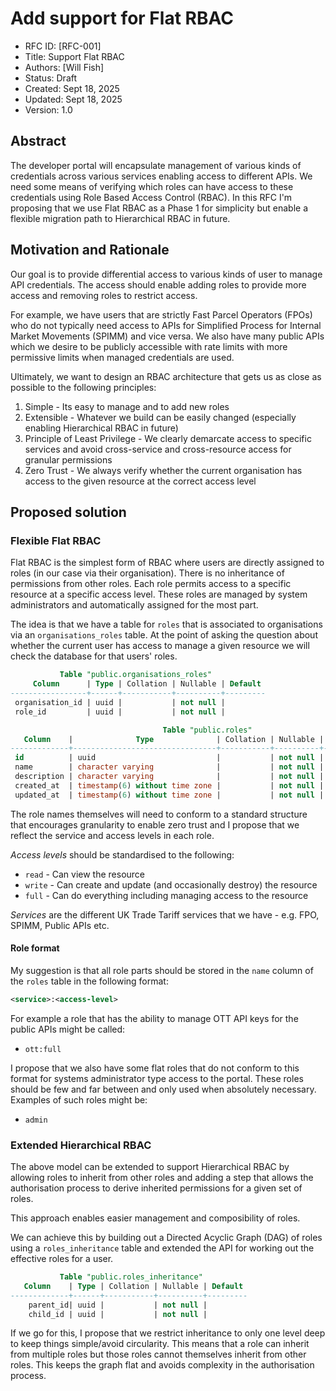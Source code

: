 # Add support for Flat RBAC

- RFC ID: [RFC-001]
- Title: Support Flat RBAC
- Authors: [Will Fish]
- Status: Draft
- Created: Sept 18, 2025
- Updated: Sept 18, 2025
- Version: 1.0

## Abstract

The developer portal will encapsulate management of various kinds of credentials across various services enabling access to different APIs. We need some means of verifying which roles can have access to these credentials using Role Based Access Control (RBAC). In this RFC I'm proposing that we use Flat RBAC as a Phase 1 for simplicity but enable a flexible migration path to Hierarchical RBAC in future.

## Motivation and Rationale

Our goal is to provide differential access to various kinds of user to manage API credentials. The access should enable adding roles to provide more access and removing roles to restrict access.

For example, we have users that are strictly Fast Parcel Operators (FPOs) who do not typically need access to APIs for Simplified Process for Internal Market Movements (SPIMM) and vice versa. We also have many public APIs which we desire to be publicly accessible with rate limits with more permissive limits when managed credentials are used.

Ultimately, we want to design an RBAC architecture that gets us as close as possible to the following principles:

1. Simple - Its easy to manage and to add new roles
2. Extensible - Whatever we build can be easily changed (especially enabling Hierarchical RBAC in future)
3. Principle of Least Privilege - We clearly demarcate access to specific services and avoid cross-service and cross-resource access for granular permissions
4. Zero Trust - We always verify whether the current organisation has access to the given resource at the correct access level

## Proposed solution

### Flexible Flat RBAC

Flat RBAC is the simplest form of RBAC where users are directly assigned to roles (in our case via their organisation). There is no inheritance of permissions from other roles. Each role permits access to a specific resource at a specific access level. These roles are managed by system administrators and automatically assigned for the most part.

The idea is that we have a table for `roles` that is associated to organisations via an `organisations_roles` table. At the point of asking the question about whether the current user has access to manage a given resource we will check the database for that users' roles.

```sql
           Table "public.organisations_roles"
     Column      | Type | Collation | Nullable | Default
-----------------+------+-----------+----------+---------
 organisation_id | uuid |           | not null |
 role_id         | uuid |           | not null |
```

```sql
                                  Table "public.roles"
   Column    |              Type              | Collation | Nullable |      Default
-------------+--------------------------------+-----------+----------+-------------------
 id          | uuid                           |           | not null | gen_random_uuid()
 name        | character varying              |           | not null |
 description | character varying              |           | not null |
 created_at  | timestamp(6) without time zone |           | not null |
 updated_at  | timestamp(6) without time zone |           | not null |
```

The role names themselves will need to conform to a standard structure that encourages granularity to enable zero trust and I propose that we reflect the service and access levels in each role.

*Access levels* should be standardised to the following:

- `read` - Can view the resource
- `write` - Can create and update (and occasionally destroy) the resource
- `full` - Can do everything including managing access to the resource

*Services* are the different UK Trade Tariff services that we have - e.g. FPO, SPIMM, Public APIs etc.

#### Role format

My suggestion is that all role parts should be stored in the `name` column of the `roles` table in the following format:

```xml
<service>:<access-level>
```

For example a role that has the ability to manage OTT API keys for the public APIs might be called:

- `ott:full`

I propose that we also have some flat roles that do not conform to this format for systems administrator type access to the portal. These roles should be few and far between and only used when absolutely necessary. Examples of such roles might be:

- `admin`

### Extended Hierarchical RBAC

The above model can be extended to support Hierarchical RBAC by allowing roles to inherit from other roles and adding a step that allows the authorisation process to derive inherited permissions for a given set of roles.

This approach enables easier management and composibility of roles.

We can achieve this by building out a Directed Acyclic Graph (DAG) of roles using a `roles_inheritance` table and extended the API for working out the effective roles for a user.

```sql
           Table "public.roles_inheritance"
   Column    | Type | Collation | Nullable | Default
-------------+------+-----------+----------+---------
    parent_id| uuid |           | not null |
    child_id | uuid |           | not null |
```

If we go for this, I propose that we restrict inheritance to only one level deep to keep things simple/avoid circularity. This means that a role can inherit from multiple roles but those roles cannot themselves inherit from other roles. This keeps the graph flat and avoids complexity in the authorisation process.
